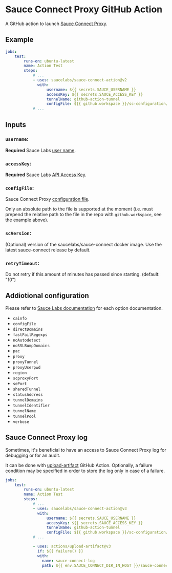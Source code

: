 # Sauce Connect Proxy GitHub Action

A GitHub action to launch [Sauce Connect Proxy](https://docs.saucelabs.com/secure-connections/sauce-connect).

## Example

```yaml
jobs:
    test:
        runs-on: ubuntu-latest
        name: Action Test
        steps:
            # ...
            - uses: saucelabs/sauce-connect-action@v2
              with:
                  username: ${{ secrets.SAUCE_USERNAME }}
                  accessKey: ${{ secrets.SAUCE_ACCESS_KEY }}
                  tunnelName: github-action-tunnel
                  configFile: ${{ github.workspace }}/sc-configuration/config.yaml
            # ...
```

## Inputs

### `username`:

**Required** Sauce Labs [user name](https://docs.saucelabs.com/dev/cli/sauce-connect-proxy/#--user).

### `accessKey`:

**Required** Sauce Labs [API Access Key](https://docs.saucelabs.com/dev/cli/sauce-connect-proxy/#--api-key).

### `configFile`:

Sauce Connect Proxy [configuration file](https://docs.saucelabs.com/secure-connections/sauce-connect/setup-configuration/yaml-config/).

Only an absolute path to the file is supported at the moment (i.e. must prepend the relative path to the file in the repo with `github.workspace`, see the example above).

### `scVersion`:

(Optional) version of the saucelabs/sauce-connect docker image. Use the latest sauce-connect release by default.

### `retryTimeout`:

Do not retry if this amount of minutes has passed since starting. (default: "10")

## Addiotional configuration

Please refer to [Sauce Labs documentation](https://docs.saucelabs.com/dev/cli/sauce-connect-proxy/index.html) for each option documentation.

- `cainfo`
- `configFile`
- `directDomains`
- `fastFailRegexps`
- `noAutodetect`
- `noSSLBumpDomains`
- `pac`
- `proxy`
- `proxyTunnel`
- `proxyUserpwd`
- `region`
- `scproxyPort`
- `sePort`
- `sharedTunnel`
- `statusAddress`
- `tunnelDomains`
- `tunnelIdentifier`
- `tunnelName`
- `tunnelPool`
- `verbose`

## Sauce Connect Proxy log

Sometimes, it's beneficial to have an access to Sauce Connect Proxy log for debugging or for an audit.

It can be done with [upload-artifact](https://github.com/actions/upload-artifact) GitHub Action.
Optionally, a failure condition may be specified in order to store the log only in case of a failure.

```yaml
jobs:
    test:
        runs-on: ubuntu-latest
        name: Action Test
        steps:
            # ...
            - uses: saucelabs/sauce-connect-action@v3
              with:
                  username: ${{ secrets.SAUCE_USERNAME }}
                  accessKey: ${{ secrets.SAUCE_ACCESS_KEY }}
                  tunnelName: github-action-tunnel
                  configFile: ${{ github.workspace }}/sc-configuration/config.yaml
            # ...

            - uses: actions/upload-artifact@v3
              if: ${{ failure() }}
              with:
                name: sauce-connect-log
                path: ${{ env.SAUCE_CONNECT_DIR_IN_HOST }}/sauce-connect.log
```
